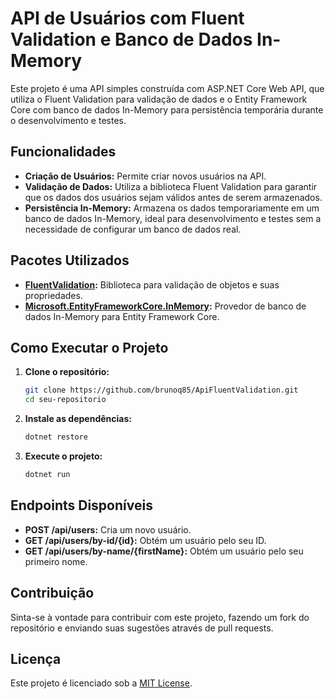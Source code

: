 
# API de Usuários com Fluent Validation e Banco de Dados In-Memory

Este projeto é uma API simples construída com ASP.NET Core Web API, que utiliza o Fluent Validation para validação de dados e o Entity Framework Core com banco de dados In-Memory para persistência temporária durante o desenvolvimento e testes.

## Funcionalidades

- **Criação de Usuários:** Permite criar novos usuários na API.
- **Validação de Dados:** Utiliza a biblioteca Fluent Validation para garantir que os dados dos usuários sejam válidos antes de serem armazenados.
- **Persistência In-Memory:** Armazena os dados temporariamente em um banco de dados In-Memory, ideal para desenvolvimento e testes sem a necessidade de configurar um banco de dados real.

## Pacotes Utilizados

- **[FluentValidation](https://fluentvalidation.net/):** Biblioteca para validação de objetos e suas propriedades.
- **[Microsoft.EntityFrameworkCore.InMemory](https://www.nuget.org/packages/Microsoft.EntityFrameworkCore.InMemory):** Provedor de banco de dados In-Memory para Entity Framework Core.

## Como Executar o Projeto

1. **Clone o repositório:**
   ```bash
   git clone https://github.com/brunoq85/ApiFluentValidation.git
   cd seu-repositorio
   ```

2. **Instale as dependências:**
   ```bash
   dotnet restore
   ```

3. **Execute o projeto:**
   ```bash
   dotnet run
   ```

## Endpoints Disponíveis

- **POST /api/users:** Cria um novo usuário.
- **GET /api/users/by-id/{id}:** Obtém um usuário pelo seu ID.
- **GET /api/users/by-name/{firstName}:** Obtém um usuário pelo seu primeiro nome.

## Contribuição

Sinta-se à vontade para contribuir com este projeto, fazendo um fork do repositório e enviando suas sugestões através de pull requests.

## Licença

Este projeto é licenciado sob a [MIT License](LICENSE).
